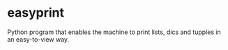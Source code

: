 # easyprint
Python program that enables the machine to print lists, dics and tupples in an easy-to-view way.
